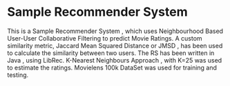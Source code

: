 # Sample Recommender System
This is a Sample Recommender System , which uses Neighbourhood Based User-User Collaborative Filtering to predict Movie Ratings. A custom similarity metric, Jaccard Mean Squared Distance or JMSD , has been used to calculate the similarity between two users. The RS has been written in Java , using  LibRec. K-Nearest Neighbours Approach , with K=25 was used to estimate the ratings. Movielens 100k DataSet was used for training and testing.
